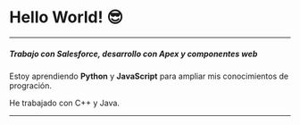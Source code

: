 
# Hello World! 😎 

------------
##### Trabajo con **Salesforce**, desarrollo con **Apex** y **componentes** **web**

Estoy aprendiendo **Python** y **JavaScript** para ampliar mis conocimientos de progración.

 He trabajado con C++ y Java.
 
------------
